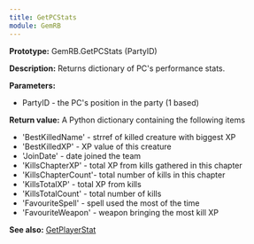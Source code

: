 ```yaml
---
title: GetPCStats
module: GemRB
---
```


**Prototype:** GemRB.GetPCStats (PartyID)

**Description:** Returns dictionary of PC's performance stats.

**Parameters:**
  * PartyID - the PC's position in the party (1 based)

**Return value:** A Python dictionary containing the following items
  * 'BestKilledName'   - strref of killed creature with biggest XP
  * 'BestKilledXP'     - XP value of this creature
  * 'JoinDate'         - date joined the team
  * 'KillsChapterXP'   - total XP from kills gathered in this chapter
  * 'KillsChapterCount'- total number of kills in this chapter
  * 'KillsTotalXP'     - total XP from kills
  * 'KillsTotalCount'  - total number of kills
  * 'FavouriteSpell'   - spell used the most of the time
  * 'FavouriteWeapon'  - weapon bringing the most kill XP

**See also:** [GetPlayerStat](GetPlayerStat.md)
